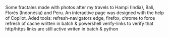 Some fractales made with photos after my travels to Hampi (India), Bali, Florès (Indonésia) and Peru. An interactive page was designed with the help of Copilot.
Aded tools: refresh-navigators edge, firefox, chrome to force refresh of cache written in batch & powershell
            verify-links to verify that http/https links are still active writen in batch & python